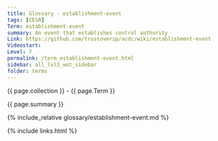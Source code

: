 ```yaml
---
title: Glossary - establishment-event
tags: [CESR]
Term: establishment-event
summary: An event that establishes control authority
Link: https://github.com/trustoverip/acdc/wiki/establishment-event
Videostart: 
Level: 7
permalink: /term_establishment-event.html
sidebar: all_lvl3_wot_sidebar
folder: terms
---
```


{{ page.collection }} - {{ page.Term }}

   {{ page.summary }}

{% include_relative glossary/establishment-event.md %}

 {% include links.html %} 
